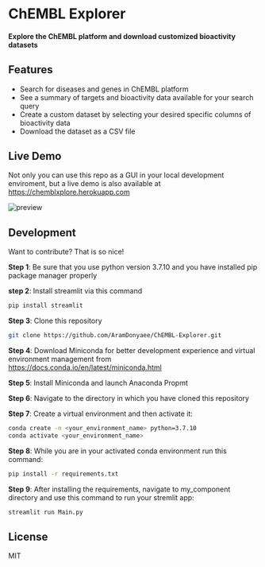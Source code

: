 # ChEMBL Explorer
#### Explore the ChEMBL platform and download customized bioactivity datasets

## Features

- Search for diseases and genes in ChEMBL platform
- See a summary of targets and bioactivity data available for your search query 
- Create a custom dataset by selecting your desired specific columns of bioactivity data
- Download the dataset as a CSV file

## Live Demo

Not only you can use this repo as a GUI in your local development enviroment, but a live demo is also available at https://chemblxplore.herokuapp.com

![preview](https://user-images.githubusercontent.com/18027122/121799690-ba462880-cc42-11eb-9b8e-35774ddaa407.gif)


## Development

Want to contribute? That is so nice!

**Step 1**: Be sure that you use python version 3.7.10 and you have installed pip package manager properly

**step 2**: Install streamlit via this command

```sh
pip install streamlit
```


**Step 3**: Clone this repository
```sh
git clone https://github.com/AramDonyaee/ChEMBL-Explorer.git
```
**Step 4**: Download Miniconda for better development experience and virtual environment management from https://docs.conda.io/en/latest/miniconda.html  

**Step 5**: Install Miniconda and launch Anaconda Propmt  

**Step 6**: Navigate to the directory in which you have cloned this repository  

**Step 7**: Create a virtual environment and then activate it:  

```sh
conda create -n <your_environment_name> python=3.7.10
conda activate <your_environment_name>
```
**Step 8**: While you are in your activated conda environment run this command:
```sh
pip install -r requirements.txt
```
**Step 9**: After installing the requirements, navigate to my_component directory and use this command to run your stremlit app:
```sh
streamlit run Main.py
```
## License
MIT
